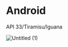 # Android
API 33/Tiramisu/Iguana



![Untitled (1)](https://github.com/jeongwwon/Android/assets/104192273/9054c479-06f1-4120-9bdf-780dab2f80b8)
